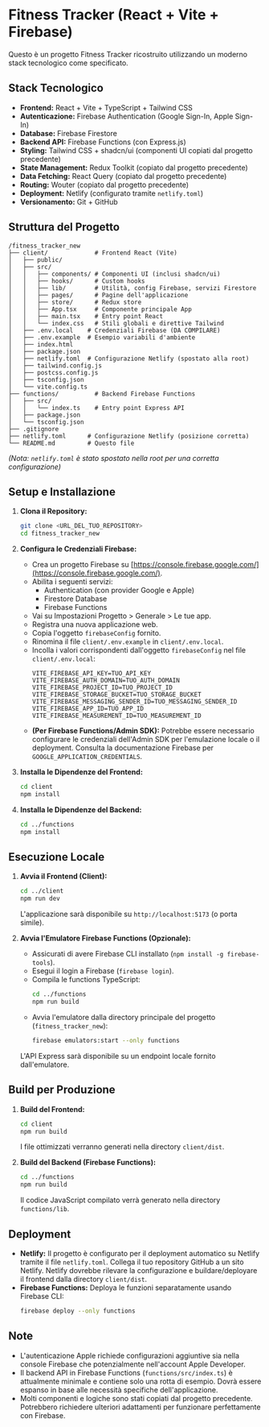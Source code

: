 # Fitness Tracker (React + Vite + Firebase)

Questo è un progetto Fitness Tracker ricostruito utilizzando un moderno stack tecnologico come specificato.

## Stack Tecnologico

*   **Frontend:** React + Vite + TypeScript + Tailwind CSS
*   **Autenticazione:** Firebase Authentication (Google Sign-In, Apple Sign-In)
*   **Database:** Firebase Firestore
*   **Backend API:** Firebase Functions (con Express.js)
*   **Styling:** Tailwind CSS + shadcn/ui (componenti UI copiati dal progetto precedente)
*   **State Management:** Redux Toolkit (copiato dal progetto precedente)
*   **Data Fetching:** React Query (copiato dal progetto precedente)
*   **Routing:** Wouter (copiato dal progetto precedente)
*   **Deployment:** Netlify (configurato tramite `netlify.toml`)
*   **Versionamento:** Git + GitHub

## Struttura del Progetto

```
/fitness_tracker_new
├── client/             # Frontend React (Vite)
│   ├── public/
│   ├── src/
│   │   ├── components/ # Componenti UI (inclusi shadcn/ui)
│   │   ├── hooks/      # Custom hooks
│   │   ├── lib/        # Utilità, config Firebase, servizi Firestore
│   │   ├── pages/      # Pagine dell'applicazione
│   │   ├── store/      # Redux store
│   │   ├── App.tsx     # Componente principale App
│   │   ├── main.tsx    # Entry point React
│   │   └── index.css   # Stili globali e direttive Tailwind
│   ├── .env.local    # Credenziali Firebase (DA COMPILARE)
│   ├── .env.example  # Esempio variabili d'ambiente
│   ├── index.html
│   ├── package.json
│   ├── netlify.toml  # Configurazione Netlify (spostato alla root)
│   ├── tailwind.config.js
│   ├── postcss.config.js
│   ├── tsconfig.json
│   └── vite.config.ts
├── functions/          # Backend Firebase Functions
│   ├── src/
│   │   └── index.ts    # Entry point Express API
│   ├── package.json
│   └── tsconfig.json
├── .gitignore
├── netlify.toml      # Configurazione Netlify (posizione corretta)
└── README.md         # Questo file
```

*(Nota: `netlify.toml` è stato spostato nella root per una corretta configurazione)*

## Setup e Installazione

1.  **Clona il Repository:**
    ```bash
    git clone <URL_DEL_TUO_REPOSITORY>
    cd fitness_tracker_new
    ```

2.  **Configura le Credenziali Firebase:**
    *   Crea un progetto Firebase su [https://console.firebase.google.com/](https://console.firebase.google.com/).
    *   Abilita i seguenti servizi:
        *   Authentication (con provider Google e Apple)
        *   Firestore Database
        *   Firebase Functions
    *   Vai su Impostazioni Progetto > Generale > Le tue app.
    *   Registra una nuova applicazione web.
    *   Copia l'oggetto `firebaseConfig` fornito.
    *   Rinomina il file `client/.env.example` in `client/.env.local`.
    *   Incolla i valori corrispondenti dall'oggetto `firebaseConfig` nel file `client/.env.local`:
        ```env
        VITE_FIREBASE_API_KEY=TUO_API_KEY
        VITE_FIREBASE_AUTH_DOMAIN=TUO_AUTH_DOMAIN
        VITE_FIREBASE_PROJECT_ID=TUO_PROJECT_ID
        VITE_FIREBASE_STORAGE_BUCKET=TUO_STORAGE_BUCKET
        VITE_FIREBASE_MESSAGING_SENDER_ID=TUO_MESSAGING_SENDER_ID
        VITE_FIREBASE_APP_ID=TUO_APP_ID
        VITE_FIREBASE_MEASUREMENT_ID=TUO_MEASUREMENT_ID
        ```
    *   **(Per Firebase Functions/Admin SDK):** Potrebbe essere necessario configurare le credenziali dell'Admin SDK per l'emulazione locale o il deployment. Consulta la documentazione Firebase per `GOOGLE_APPLICATION_CREDENTIALS`.

3.  **Installa le Dipendenze del Frontend:**
    ```bash
    cd client
    npm install
    ```

4.  **Installa le Dipendenze del Backend:**
    ```bash
    cd ../functions
    npm install
    ```

## Esecuzione Locale

1.  **Avvia il Frontend (Client):**
    ```bash
    cd ../client
    npm run dev
    ```
    L'applicazione sarà disponibile su `http://localhost:5173` (o porta simile).

2.  **Avvia l'Emulatore Firebase Functions (Opzionale):**
    *   Assicurati di avere Firebase CLI installato (`npm install -g firebase-tools`).
    *   Esegui il login a Firebase (`firebase login`).
    *   Compila le functions TypeScript:
        ```bash
        cd ../functions
        npm run build
        ```
    *   Avvia l'emulatore dalla directory principale del progetto (`fitness_tracker_new`):
        ```bash
        firebase emulators:start --only functions
        ```
    L'API Express sarà disponibile su un endpoint locale fornito dall'emulatore.

## Build per Produzione

1.  **Build del Frontend:**
    ```bash
    cd client
    npm run build
    ```
    I file ottimizzati verranno generati nella directory `client/dist`.

2.  **Build del Backend (Firebase Functions):**
    ```bash
    cd ../functions
    npm run build
    ```
    Il codice JavaScript compilato verrà generato nella directory `functions/lib`.

## Deployment

*   **Netlify:** Il progetto è configurato per il deployment automatico su Netlify tramite il file `netlify.toml`. Collega il tuo repository GitHub a un sito Netlify. Netlify dovrebbe rilevare la configurazione e buildare/deployare il frontend dalla directory `client/dist`.
*   **Firebase Functions:** Deploya le funzioni separatamente usando Firebase CLI:
    ```bash
    firebase deploy --only functions
    ```

## Note

*   L'autenticazione Apple richiede configurazioni aggiuntive sia nella console Firebase che potenzialmente nell'account Apple Developer.
*   Il backend API in Firebase Functions (`functions/src/index.ts`) è attualmente minimale e contiene solo una rotta di esempio. Dovrà essere espanso in base alle necessità specifiche dell'applicazione.
*   Molti componenti e logiche sono stati copiati dal progetto precedente. Potrebbero richiedere ulteriori adattamenti per funzionare perfettamente con Firebase.

